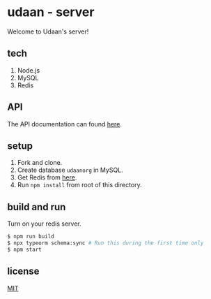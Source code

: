 # udaan - server

Welcome to Udaan's server!

## tech

1. Node.js
2. MySQL
3. Redis

## API

The API documentation can found [here](./docs/API.md).

## setup

1. Fork and clone.
2. Create database `udaanorg` in MySQL.
3. Get Redis from [here](https://redis.io/download).
3. Run `npm install` from root of this directory.

## build and run

Turn on your redis server.
```bash
$ npm run build
$ npx typeorm schema:sync # Run this during the first time only
$ npm start
```

## license

[MIT](./LICENSE)
